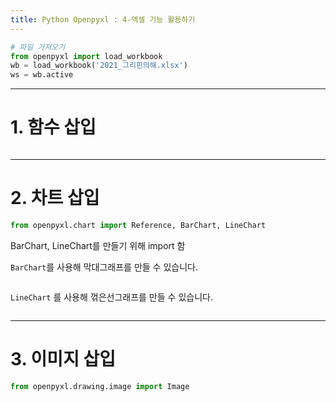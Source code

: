 ```yaml
---
title: Python Openpyxl : 4-엑셀 기능 활용하기
---
```






```python
# 파일 가져오기
from openpyxl import load_workbook
wb = load_workbook('2021_그리핀의해.xlsx')
ws = wb.active
```



---



# 1. 함수 삽입

```python

```



---



# 2. 차트 삽입

```python
from openpyxl.chart import Reference, BarChart, LineChart
```

BarChart, LineChart를 만들기 위해 import 함



`BarChart`를 사용해 막대그래프를 만들 수 있습니다.

```
```



`LineChart` 를 사용해 꺾은선그래프를 만들 수 있습니다.

```python
```



---



# 3. 이미지 삽입

```python
from openpyxl.drawing.image import Image
```

```python
```

